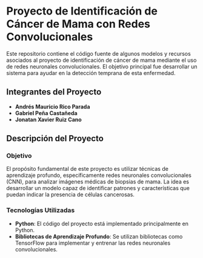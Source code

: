 
# Proyecto de Identificación de Cáncer de Mama con Redes Convolucionales

Este repositorio contiene el código fuente de algunos modelos y recursos asociados al proyecto de identificación de cáncer de mama mediante el uso de redes neuronales convolucionales. El objetivo principal fue desarrollar un sistema para ayudar en la detección temprana de esta enfermedad.

## Integrantes del Proyecto

- **Andrés Mauricio Rico Parada**
- **Gabriel Peña Castañeda**
- **Jonatan Xavier Ruiz Cano**

## Descripción del Proyecto

### Objetivo
El propósito fundamental de este proyecto es utilizar técnicas de aprendizaje profundo, específicamente redes neuronales convolucionales (CNN), para analizar imágenes médicas de biopsias de mama. La idea es desarrollar un modelo capaz de identificar patrones y características que puedan indicar la presencia de células cancerosas.



### Tecnologías Utilizadas
- **Python**: El código del proyecto está implementado principalmente en Python.
- **Bibliotecas de Aprendizaje Profundo**: Se utilizan bibliotecas como TensorFlow para implementar y entrenar las redes neuronales convolucionales.

